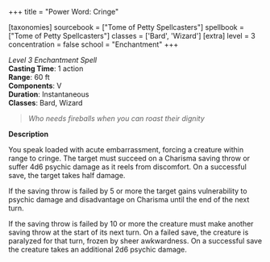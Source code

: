 +++
title = "Power Word: Cringe"

[taxonomies]
sourcebook = ["Tome of Petty Spellcasters"]
spellbook = ["Tome of Petty Spellcasters"]
classes = ['Bard', 'Wizard']
[extra]
level = 3
concentration = false
school = "Enchantment"
+++

*Level 3 Enchantment Spell*  
**Casting Time**: 1 action  
**Range**: 60 ft  
**Components**: V  
**Duration**: Instantaneous  
**Classes**: Bard, Wizard  

> *Who needs fireballs when you can roast their dignity*  

**Description**




You speak loaded with acute embarrassment, forcing a creature within range to cringe. The target must succeed on a Charisma saving throw or suffer 4d6 psychic damage as it reels from discomfort. On a successful save, the target takes half damage.



If the saving throw is failed by 5 or more the target gains vulnerability to psychic damage and disadvantage on Charisma until the end of the next turn.



If the saving throw is failed by 10 or more the creature must make another saving throw at the start of its next turn. On a failed save, the creature is paralyzed for that turn, frozen by sheer awkwardness. On a successful save the creature takes an additional  2d6 psychic damage.


